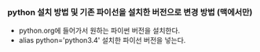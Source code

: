 ### python 설치 방법 및 기존 파이선을 설치한 버전으로 변경 방법 (맥에서만)
   * python.org에 들어가서 원하는 파이썬 버전을 설치한다.
   * alias python='python3.4' 설치한 파이선 버전을 넣는다.
